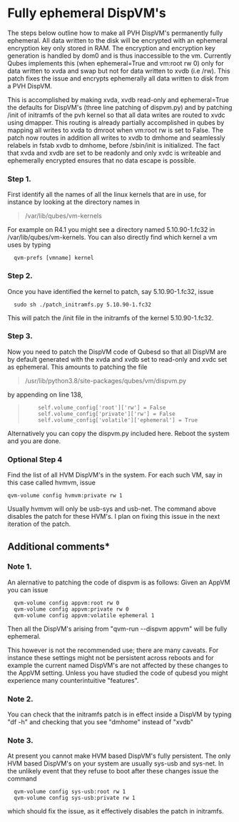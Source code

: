 # Fully ephemeral DispVM's

The steps below outline how to make all PVH DispVM's permanently fully ephemeral.
All data written to the disk will be encrypted with an ephemeral encryption key
only stored in RAM. The encryption and encryption key generation is handled by dom0 and is
thus inaccessible to the vm. Currently Qubes implements this (when ephemeral=True and vm:root rw 0) 
only for data written to xvda and swap but not for data written to xvdb (i.e /rw). This patch 
fixes the issue and encrypts ephemerally all data written to disk from a PVH DispVM.

This is accomplished by making xvda, xvdb read-only and ephemeral=True the defaults for DispVM's (three line 
patching of dispvm.py) and by patching /init of initramfs of the pvh kernel so that all data writes are routed 
to xvdc using dmapper. This routing is already partially accomplished in qubes by mapping all writes
to xvda to dmroot when vm:root rw is set to False. The patch now routes in addition all writes to xvdb 
to dmhome and seamlessly relabels in fstab xvdb to dmhome, before /sbin/init is initialized.
The fact that xvda and xvdb are set to be readonly and only xvdc is writeable and ephemerally encrypted 
ensures that no data escape is possible. 

### Step 1. 

First identify all the names of all the linux kernels that are in use,
for instance by looking at the directory names in 

>   /var/lib/qubes/vm-kernels

For example on R4.1 you might see a directory named 5.10.90-1.fc32 in
/var/lib/qubes/vm-kernels. You can also directly find which kernel a vm uses
by typing 
```
  qvm-prefs [vmname] kernel
```

### Step 2. 

Once you have identified the kernel to patch, say 5.10.90-1.fc32, issue
```
  sudo sh ./patch_initramfs.py 5.10.90-1.fc32
```
This will patch the /init file in the initramfs of the kernel 5.10.90-1.fc32.

### Step 3. 

Now you need to patch the DispVM code of Qubesd so that all DispVM
are by default generated with the xvda and xvdb set to read-only and xvdc
set as ephemeral. This amounts to patching the file

>   /usr/lib/python3.8/site-packages/qubes/vm/dispvm.py

by appending on line 138,

>         self.volume_config['root']['rw'] = False
>         self.volume_config['private']['rw'] = False
>         self.volume_config['volatile']['ephemeral'] = True

Alternatively you can copy the dispvm.py included here. Reboot the system
and you are done.

### Optional Step 4

Find the list of all HVM DispVM's in the system.
For each such VM, say in this case called hvmvm, issue
```
qvm-volume config hvmvm:private rw 1
```
Usually hvmvm will only be usb-sys and usb-net.
The command above disables the patch for these HVM's. I plan on fixing this issue in the
next iteration of the patch. 

## Additional comments*

### Note 1. 
An alernative to patching the code of dispvm is as follows: Given an
AppVM you can issue

```
  qvm-volume config appvm:root rw 0
  qvm-volume config appvm:private rw 0
  qvm-volume config appvm:volatile ephemeral 1
```

Then all the DispVM's arising from "qvm-run --dispvm appvm"
will be fully ephemeral.

This however is not the recommended use; there are many caveats.
For instance these settings might not be persistent across reboots
and for example the current named DispVM's are not affected by
these changes to the AppVM setting. Unless you have studied the
code of qubesd you might experience many counterintuitive "features".

### Note 2.
You can check that the initramfs patch is in effect inside
a DispVM by typing "df -h" and checking that you see "dmhome" instead
of "xvdb"

### Note 3.
At present you cannot make HVM based DispVM's fully persistent.
The only HVM based DispVM's on your system are usually sys-usb and sys-net.
In the unlikely event that they refuse to boot after these changes issue
the command

```  
  qvm-volume config sys-usb:root rw 1
  qvm-volume config sys-usb:private rw 1
```
which should fix the issue, as it effectively disables the patch in initramfs.



